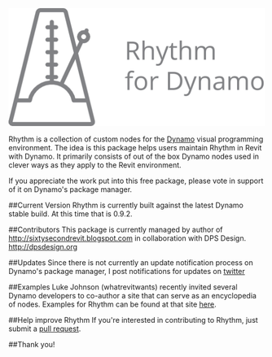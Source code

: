 ﻿![Image](rhythm-logo.png)

Rhythm is a collection of custom nodes for the [Dynamo](http://www.dynamobim.org) visual programming environment. The idea is this package helps users maintain Rhythm in Revit with Dynamo. It primarily consists of out of the box Dynamo nodes used in clever ways as they apply to the Revit environment.

If you appreciate the work put into this free package, please vote in support of it on Dynamo's package manager.

##Current Version
Rhythm is currently built against the latest Dynamo stable build. At this time that is 0.9.2.

##Contributors
This package is currently managed by author of http://sixtysecondrevit.blogspot.com in collaboration with DPS Design. http://dpsdesign.org

##Updates
Since there is not currently an update notification process on Dynamo's package manager, I post notifications for updates on [twitter](https://twitter.com/60secondrevit)

##Examples
Luke Johnson (whatrevitwants) recently invited several Dynamo developers to co-author a site that can serve as an encyclopedia of nodes. Examples for Rhythm can be found at that site [here](http://dynamonodes.com/2016/01/27/rhythm-node-index/).

##Help improve Rhythm
If you're interested in contributing to Rhythm, just submit a [pull request](https://github.com/sixtysecondrevit/RhythmForDynamo/pulls).

##Thank you!
